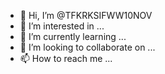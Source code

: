 - 👋 Hi, I’m @TFKRKSIFWW10NOV
- 👀 I’m interested in ...
- 🌱 I’m currently learning ...
- 💞️ I’m looking to collaborate on ...
- 📫 How to reach me ...

<!---
TFKRKSIFWW10NOV/TFKRKSIFWW10NOV is a ✨ special ✨ repository because its `README.md` (this file) appears on your GitHub profile.
You can click the Preview link to take a look at your changes.
--->
